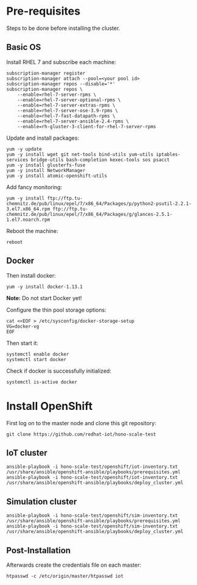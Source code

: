 # Pre-requisites

Steps to be done before installing the cluster.

## Basic OS

Install RHEL 7 and subscribe each machine:

    subscription-manager register
    subscription-manager attach --pool=<your pool id>
    subscription-manager repos --disable='*'
    subscription-manager repos \
        --enable=rhel-7-server-rpms \
        --enable=rhel-7-server-optional-rpms \
        --enable=rhel-7-server-extras-rpms \
        --enable=rhel-7-server-ose-3.9-rpms \
        --enable=rhel-7-fast-datapath-rpms \
        --enable=rhel-7-server-ansible-2.4-rpms \
        --enable=rh-gluster-3-client-for-rhel-7-server-rpms

Update and install packages:

    yum -y update
    yum -y install wget git net-tools bind-utils yum-utils iptables-services bridge-utils bash-completion kexec-tools sos psacct
    yum -y install glusterfs-fuse
    yum -y install NetworkManager
    yum -y install atomic-openshift-utils

Add fancy monitoring:

    yum -y install ftp://ftp.tu-chemnitz.de/pub/linux/epel/7/x86_64/Packages/p/python2-psutil-2.2.1-3.el7.x86_64.rpm ftp://ftp.tu-chemnitz.de/pub/linux/epel/7/x86_64/Packages/g/glances-2.5.1-1.el7.noarch.rpm

Reboot the machine:

    reboot

## Docker

Then install docker:

    yum -y install docker-1.13.1

**Note:** Do not start Docker yet!

Configure the thin pool storage options:

    cat <<EOF > /etc/sysconfig/docker-storage-setup
    VG=docker-vg
    EOF

Then start it:

    systemctl enable docker
    systemctl start docker

Check if docker is successfully initialized:

    systemctl is-active docker

# Install OpenShift

First log on to the master node and clone this git repository:

    git clone https://github.com/redhat-iot/hono-scale-test

## IoT cluster

    ansible-playbook -i hono-scale-test/openshift/iot-inventory.txt /usr/share/ansible/openshift-ansible/playbooks/prerequisites.yml
    ansible-playbook -i hono-scale-test/openshift/iot-inventory.txt /usr/share/ansible/openshift-ansible/playbooks/deploy_cluster.yml

## Simulation cluster

    ansible-playbook -i hono-scale-test/openshift/sim-inventory.txt /usr/share/ansible/openshift-ansible/playbooks/prerequisites.yml
    ansible-playbook -i hono-scale-test/openshift/sim-inventory.txt /usr/share/ansible/openshift-ansible/playbooks/deploy_cluster.yml

## Post-Installation

Afterwards create the credentials file on each master:

    htpasswd -c /etc/origin/master/htpasswd iot
